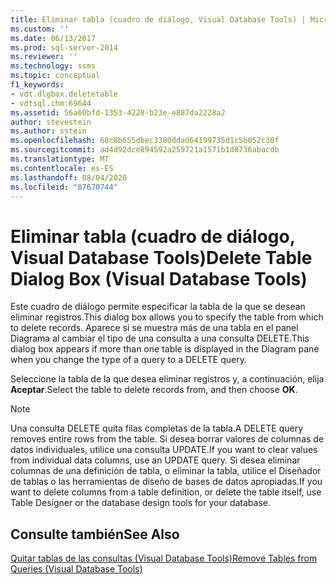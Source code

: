 ```yaml
---
title: Eliminar tabla (cuadro de diálogo, Visual Database Tools) | Microsoft Docs
ms.custom: ''
ms.date: 06/13/2017
ms.prod: sql-server-2014
ms.reviewer: ''
ms.technology: ssms
ms.topic: conceptual
f1_keywords:
- vdt.dlgbox.deletetable
- vdtsql.chm:69644
ms.assetid: 56a60bfd-1353-4228-b23e-e887da2228a2
author: stevestein
ms.author: sstein
ms.openlocfilehash: 68c8b655dbec3380ddad64199735d1c5b052c30f
ms.sourcegitcommit: ad4d92dce894592a259721a1571b1d8736abacdb
ms.translationtype: MT
ms.contentlocale: es-ES
ms.lasthandoff: 08/04/2020
ms.locfileid: "87670744"
---
```

# <a name="delete-table-dialog-box-visual-database-tools"></a><span data-ttu-id="bad39-102">Eliminar tabla (cuadro de diálogo, Visual Database Tools)</span><span class="sxs-lookup"><span data-stu-id="bad39-102">Delete Table Dialog Box (Visual Database Tools)</span></span>
  <span data-ttu-id="bad39-103">Este cuadro de diálogo permite especificar la tabla de la que se desean eliminar registros.</span><span class="sxs-lookup"><span data-stu-id="bad39-103">This dialog box allows you to specify the table from which to delete records.</span></span> <span data-ttu-id="bad39-104">Aparece si se muestra más de una tabla en el panel Diagrama al cambiar el tipo de una consulta a una consulta DELETE.</span><span class="sxs-lookup"><span data-stu-id="bad39-104">This dialog box appears if more than one table is displayed in the Diagram pane when you change the type of a query to a DELETE query.</span></span>  
  
 <span data-ttu-id="bad39-105">Seleccione la tabla de la que desea eliminar registros y, a continuación, elija **Aceptar**.</span><span class="sxs-lookup"><span data-stu-id="bad39-105">Select the table to delete records from, and then choose **OK**.</span></span>  
  
> [!NOTE]  
>  <span data-ttu-id="bad39-106">Una consulta DELETE quita filas completas de la tabla.</span><span class="sxs-lookup"><span data-stu-id="bad39-106">A DELETE query removes entire rows from the table.</span></span> <span data-ttu-id="bad39-107">Si desea borrar valores de columnas de datos individuales, utilice una consulta UPDATE.</span><span class="sxs-lookup"><span data-stu-id="bad39-107">If you want to clear values from individual data columns, use an UPDATE query.</span></span> <span data-ttu-id="bad39-108">Si desea eliminar columnas de una definición de tabla, o eliminar la tabla, utilice el Diseñador de tablas o las herramientas de diseño de bases de datos apropiadas.</span><span class="sxs-lookup"><span data-stu-id="bad39-108">If you want to delete columns from a table definition, or delete the table itself, use Table Designer or the database design tools for your database.</span></span>  
  
## <a name="see-also"></a><span data-ttu-id="bad39-109">Consulte también</span><span class="sxs-lookup"><span data-stu-id="bad39-109">See Also</span></span>  
 [<span data-ttu-id="bad39-110">Quitar tablas de las consultas &#40;Visual Database Tools&#41;</span><span class="sxs-lookup"><span data-stu-id="bad39-110">Remove Tables from Queries &#40;Visual Database Tools&#41;</span></span>](visual-database-tools.md)  
  
  
